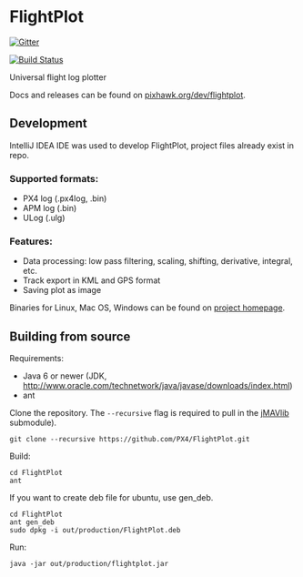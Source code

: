 FlightPlot
==========

[![Gitter](https://badges.gitter.im/Join%20Chat.svg)](https://gitter.im/DrTon/FlightPlot?utm_source=badge&utm_medium=badge&utm_campaign=pr-badge&utm_content=badge)

[![Build Status](https://travis-ci.org/PX4/FlightPlot.svg?branch=master)](https://travis-ci.org/PX4/FlightPlot)

Universal flight log plotter

Docs and releases can be found on [pixhawk.org/dev/flightplot](http://pixhawk.org/dev/flightplot).

Development
-----------

IntelliJ IDEA IDE was used to develop FlightPlot, project files already exist in repo.

### Supported formats:
 - PX4 log (.px4log, .bin)
 - APM log (.bin)
 - ULog (.ulg)

### Features:
 - Data processing: low pass filtering, scaling, shifting, derivative, integral, etc.
 - Track export in KML and GPS format
 - Saving plot as image

Binaries for Linux, Mac OS, Windows can be found on [project homepage](https://pixhawk.org/dev/flightplot#download).

Building from source
--------------------

Requirements:
 -  Java 6 or newer (JDK, http://www.oracle.com/technetwork/java/javase/downloads/index.html)
 -  ant

Clone the repository. The `--recursive` flag is required to pull in the [jMAVlib](https://github.com/PX4/jMAVlib) submodule).
```
git clone --recursive https://github.com/PX4/FlightPlot.git
```

Build:
```
cd FlightPlot
ant
```

If you want to create deb file for ubuntu, use gen_deb.
```
cd FlightPlot
ant gen_deb
sudo dpkg -i out/production/FlightPlot.deb
```

Run:
```
java -jar out/production/flightplot.jar
```

